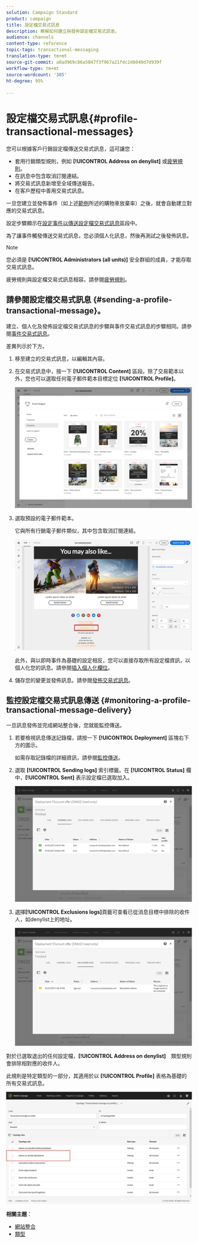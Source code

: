 ```yaml
---
solution: Campaign Standard
product: campaign
title: 設定檔交易式訊息
description: 瞭解如何建立與發佈設定檔交易式訊息。
audience: channels
content-type: reference
topic-tags: transactional-messaging
translation-type: tm+mt
source-git-commit: a0ad969c86a5047f3f967a21fdc2d6040d7d939f
workflow-type: tm+mt
source-wordcount: '385'
ht-degree: 95%

---
```



# 設定檔交易式訊息{#profile-transactional-messages}

您可以根據客戶行銷設定檔傳送交易式訊息，這可讓您：

* 套用行銷類型規則，例如 **[!UICONTROL Address on denylist]** 或[疲勞規則](../../sending/using/fatigue-rules.md)。
* 在訊息中包含取消訂閱連結。
* 將交易式訊息新增至全域傳送報告。
* 在客戶歷程中善用交易式訊息。

一旦您建立並發佈事件（如上述[範例](../../channels/using/getting-started-with-transactional-msg.md#transactional-messaging-operating-principle)所述的購物車放棄率）之後，就會自動建立對應的交易式訊息。

設定步驟顯示在[設定事件以傳送設定檔交易式訊息](../../administration/using/configuring-transactional-messaging.md#use-case--configuring-an-event-to-send-a-transactional-message)區段中。

為了讓事件觸發傳送交易式訊息，您必須個人化訊息，然後再測試之後發佈訊息。

>[!NOTE]
>
>您必須是 **[!UICONTROL Administrators (all units)]** 安全群組的成員，才能存取交易式訊息。
>
>疲勞規則與設定檔交易式訊息相容。請參閱[疲勞規則](../../sending/using/fatigue-rules.md)。

## 請參閱設定檔交易式訊息 {#sending-a-profile-transactional-message}。

建立、個人化及發佈設定檔交易式訊息的步驟與事件交易式訊息的步驟相同。請參閱[事件交易式訊息](../../channels/using/event-transactional-messages.md)。

差異列示於下方。

1. 移至建立的交易式訊息，以編輯其內容。
1. 在交易式訊息中，按一下 **[!UICONTROL Content]** 區段。除了交易範本以外，您也可以選取任何電子郵件範本目標定位 **[!UICONTROL Profile]**。

   ![](assets/message-center_marketing_templates.png)

1. 選取預設的電子郵件範本。

   它與所有行銷電子郵件類似，其中包含取消訂閱連結。

   ![](assets/message-center_marketing_perso_unsubscription.png)

   此外，與以即時事件為基礎的設定相反，您可以直接存取所有設定檔資訊，以個人化您的訊息。請參閱[插入個人化欄位](../../designing/using/personalization.md#inserting-a-personalization-field)。

1. 儲存您的變更並發佈訊息。請參閱[發佈交易式訊息](../../channels/using/event-transactional-messages.md#publishing-a-transactional-message)。

## 監控設定檔交易式訊息傳送 {#monitoring-a-profile-transactional-message-delivery}

一旦訊息發佈並完成網站整合後，您就能監控傳送。

1. 若要檢視訊息傳送記錄檔，請按一下 **[!UICONTROL Deployment]** 區塊右下方的圖示。

   如需存取記錄檔的詳細資訊，請參閱[監控傳送](../../sending/using/monitoring-a-delivery.md)。

1. 選取 **[!UICONTROL Sending logs]** 索引標籤。在 **[!UICONTROL Status]** 欄中，**[!UICONTROL Sent]** 表示設定檔已選取加入。

   ![](assets/message-center_marketing_sending_logs.png)

1. 選擇&#x200B;**[!UICONTROL Exclusions logs]**&#x200B;頁籤可查看已從消息目標中排除的收件人，如denylist上的地址。

   ![](assets/message-center_marketing_exclusion_logs.png)

對於已選取退出的任何設定檔，**[!UICONTROL Address on denylist]**　類型規則會排除相對應的收件人。

此規則是特定類型的一部分，其適用於以 **[!UICONTROL Profile]** 表格為基礎的所有交易式訊息。

![](assets/message-center_marketing_typology.png)

**相關主題**：

* [網站整合](../../administration/using/configuring-transactional-messaging.md#integrating-the-triggering-of-the-event-in-a-website)
* [類型](../../sending/using/about-typology-rules.md)
